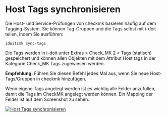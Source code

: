 # Host Tags synchronisieren

Die Host- und Service-Prüfungen von checkmk basieren häufig auf dem Tagging-System. Sie können Tag-Gruppen und die Tags selbst mit i-doit teilen, indem Sie ausführen:

```shell
idoitcmk sync-tags
```

Die Tags werden in i-doit unter Extras > Check_MK 2 > Tags (statisch) gespeichert und können allen Objekten mit dem Attribut Host tags in der Kategorie Check_MK Tags zugewiesen werden.

**Empfehlung:** Führen Sie diesen Befehl jedes Mal aus, wenn Sie neue Host-Tags/Gruppen in checkmk hinzufügen.

Wenn eigene Tags angelegt werden ist es wichtig alle Felder anzufüllen, damit die Tags im CheckMK angelegt werden können. Ein Mapping der Felder ist auf dem Screenshot zu sehen.

[![Host Tags synchronisieren](../../assets/images/de/i-doit-add-ons/checkmk2/host-tags/host-tags.png)](../../assets/images/de/i-doit-add-ons/checkmk2/host-tags/host-tags.png)
